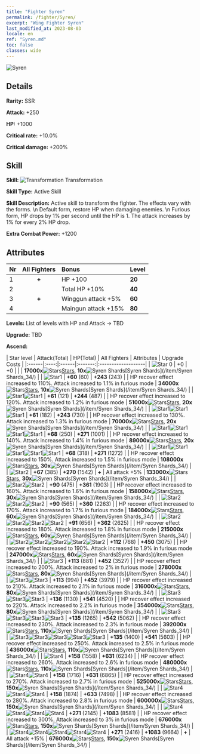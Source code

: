```yaml
---
title: "Fighter Syren"
permalink: /fighter/Syren/
excerpt: "Wing Fighter Syren"
last_modified_at: 2023-08-03
locale: en
ref: "Syren.md"
toc: false
classes: wide
---
```



 ![Syren](/images/ship/fj_img7.png)

## Details

 **Rarity:** SSR 

 **Attack:** +250

 **HP:** +1000

 **Critical rate:** +10.0%

 **Critical damage:** +200%

## Skill

 **Skill:** ![Transformation](/images/skill/skill_34_p.png) Transformation

 **Skill Type:**  Active Skill

 **Skill Description:**  Active skill to transform the fighter. The effects vary with the forms. \n Default form, restore HP when damaging enemies. \n Furious form, HP drops by 1% per second until the HP is 1. The attack increases by 1% for every 2% HP drop.

 **Extra Combat Power:**  +1200

## Attributes

  |  Nr | All Fighters | Bonus | Level |
  |:----|:-------------:|:--------------------|:--------|
  | 1  | **+**  | HP +100  | **20** |
  | 2  |   | Total HP +10%  | **40** |
  | 3  | **+**  | Winggun attack +5%  | **60** |
  | 4  |   | Maingun attack +15%  | **80** |


 **Levels:**  List of levels with HP and Attack -> TBD

 **Upgrade:**  TBD

 **Ascend:**  

  |  Star level | Attack(Total) | HP(Total) | All Fighters | Attributes | Upgrade Costs |
  |:------|:----:|:------|:-------:|:-------------------|
  | ![Star 0](/images/s0.png)  | +0  | +0  |  |    | **17000x**![Stars](/images/item/Stars_p.png)[Stars](/item/Stars_2/), **10x**![Syren Shards](/images/item/Syren_Shards_p.png)[Syren Shards](/item/Syren Shards_34/) |
  | ![Star1](/images/s1.png)  | **+60** (60)  | **+243** (243)  |   | HP recover effect increased to 110%. Attack increased to 1.1% in furious mode  | **34000x**![Stars](/images/item/Stars_p.png)[Stars](/item/Stars_2/), **10x**![Syren Shards](/images/item/Syren_Shards_p.png)[Syren Shards](/item/Syren Shards_34/) |
  | ![Star1](/images/s1.png)![Star1](/images/s1.png)  | **+61** (121)  | **+244** (487)  |   | HP recover effect increased to 120%. Attack increased to 1.2% in furious mode  | **51000x**![Stars](/images/item/Stars_p.png)[Stars](/item/Stars_2/), **20x**![Syren Shards](/images/item/Syren_Shards_p.png)[Syren Shards](/item/Syren Shards_34/) |
  | ![Star1](/images/s1.png)![Star1](/images/s1.png)![Star1](/images/s1.png)  | **+61** (182)  | **+243** (730)  |   | HP recover effect increased to 130%. Attack increased to 1.3% in furious mode  | **70000x**![Stars](/images/item/Stars_p.png)[Stars](/item/Stars_2/), **20x**![Syren Shards](/images/item/Syren_Shards_p.png)[Syren Shards](/item/Syren Shards_34/) |
  | ![Star1](/images/s1.png)![Star1](/images/s1.png)![Star1](/images/s1.png)![Star1](/images/s1.png)  | **+68** (250)  | **+271** (1001)  |   | HP recover effect increased to 140%. Attack increased to 1.4% in furious mode  | **89000x**![Stars](/images/item/Stars_p.png)[Stars](/item/Stars_2/), **20x**![Syren Shards](/images/item/Syren_Shards_p.png)[Syren Shards](/item/Syren Shards_34/) |
  | ![Star1](/images/s1.png)![Star1](/images/s1.png)![Star1](/images/s1.png)![Star1](/images/s1.png)![Star1](/images/s1.png)  | **+68** (318)  | **+271** (1272)  |   | HP recover effect increased to 150%. Attack increased to 1.5% in furious mode  | **108000x**![Stars](/images/item/Stars_p.png)[Stars](/item/Stars_2/), **30x**![Syren Shards](/images/item/Syren_Shards_p.png)[Syren Shards](/item/Syren Shards_34/) |
  | ![Star2](/images/s2.png)  | **+67** (385)  | **+270** (1542)  | **+**  | All attack +5%  | **133000x**![Stars](/images/item/Stars_p.png)[Stars](/item/Stars_2/), **30x**![Syren Shards](/images/item/Syren_Shards_p.png)[Syren Shards](/item/Syren Shards_34/) |
  | ![Star2](/images/s2.png)![Star2](/images/s2.png)  | **+90** (475)  | **+361** (1903)  |   | HP recover effect increased to 160%. Attack increased to 1.6% in furious mode  | **158000x**![Stars](/images/item/Stars_p.png)[Stars](/item/Stars_2/), **30x**![Syren Shards](/images/item/Syren_Shards_p.png)[Syren Shards](/item/Syren Shards_34/) |
  | ![Star2](/images/s2.png)![Star2](/images/s2.png)![Star2](/images/s2.png)  | **+90** (565)  | **+360** (2263)  |   | HP recover effect increased to 170%. Attack increased to 1.7% in furious mode  | **184000x**![Stars](/images/item/Stars_p.png)[Stars](/item/Stars_2/), **60x**![Syren Shards](/images/item/Syren_Shards_p.png)[Syren Shards](/item/Syren Shards_34/) |
  | ![Star2](/images/s2.png)![Star2](/images/s2.png)![Star2](/images/s2.png)![Star2](/images/s2.png)  | **+91** (656)  | **+362** (2625)  |   | HP recover effect increased to 180%. Attack increased to 1.8% in furious mode  | **215000x**![Stars](/images/item/Stars_p.png)[Stars](/item/Stars_2/), **60x**![Syren Shards](/images/item/Syren_Shards_p.png)[Syren Shards](/item/Syren Shards_34/) |
  | ![Star2](/images/s2.png)![Star2](/images/s2.png)![Star2](/images/s2.png)![Star2](/images/s2.png)![Star2](/images/s2.png)  | **+112** (768)  | **+450** (3075)  |   | HP recover effect increased to 190%. Attack increased to 1.9% in furious mode  | **247000x**![Stars](/images/item/Stars_p.png)[Stars](/item/Stars_2/), **60x**![Syren Shards](/images/item/Syren_Shards_p.png)[Syren Shards](/item/Syren Shards_34/) |
  | ![Star3](/images/s3.png)  | **+113** (881)  | **+452** (3527)  |   | HP recover effect increased to 200%. Attack increased to 2% in furious mode  | **278000x**![Stars](/images/item/Stars_p.png)[Stars](/item/Stars_2/), **80x**![Syren Shards](/images/item/Syren_Shards_p.png)[Syren Shards](/item/Syren Shards_34/) |
  | ![Star3](/images/s3.png)![Star3](/images/s3.png)  | **+113** (994)  | **+452** (3979)  |   | HP recover effect increased to 210%. Attack increased to 2.1% in furious mode  | **316000x**![Stars](/images/item/Stars_p.png)[Stars](/item/Stars_2/), **80x**![Syren Shards](/images/item/Syren_Shards_p.png)[Syren Shards](/item/Syren Shards_34/) |
  | ![Star3](/images/s3.png)![Star3](/images/s3.png)![Star3](/images/s3.png)  | **+136** (1130)  | **+541** (4520)  |   | HP recover effect increased to 220%. Attack increased to 2.2% in furious mode  | **354000x**![Stars](/images/item/Stars_p.png)[Stars](/item/Stars_2/), **80x**![Syren Shards](/images/item/Syren_Shards_p.png)[Syren Shards](/item/Syren Shards_34/) |
  | ![Star3](/images/s3.png)![Star3](/images/s3.png)![Star3](/images/s3.png)![Star3](/images/s3.png)  | **+135** (1265)  | **+542** (5062)  |   | HP recover effect increased to 230%. Attack increased to 2.3% in furious mode  | **392000x**![Stars](/images/item/Stars_p.png)[Stars](/item/Stars_2/), **110x**![Syren Shards](/images/item/Syren_Shards_p.png)[Syren Shards](/item/Syren Shards_34/) |
  | ![Star3](/images/s3.png)![Star3](/images/s3.png)![Star3](/images/s3.png)![Star3](/images/s3.png)![Star3](/images/s3.png)  | **+135** (1400)  | **+541** (5603)  |   | HP recover effect increased to 250%. Attack increased to 2.5% in furious mode  | **436000x**![Stars](/images/item/Stars_p.png)[Stars](/item/Stars_2/), **110x**![Syren Shards](/images/item/Syren_Shards_p.png)[Syren Shards](/item/Syren Shards_34/) |
  | ![Star4](/images/s4.png)  | **+158** (1558)  | **+631** (6234)  |   | HP recover effect increased to 260%. Attack increased to 2.6% in furious mode  | **480000x**![Stars](/images/item/Stars_p.png)[Stars](/item/Stars_2/), **110x**![Syren Shards](/images/item/Syren_Shards_p.png)[Syren Shards](/item/Syren Shards_34/) |
  | ![Star4](/images/s4.png)![Star4](/images/s4.png)  | **+158** (1716)  | **+631** (6865)  |   | HP recover effect increased to 270%. Attack increased to 2.7% in furious mode  | **525000x**![Stars](/images/item/Stars_p.png)[Stars](/item/Stars_2/), **150x**![Syren Shards](/images/item/Syren_Shards_p.png)[Syren Shards](/item/Syren Shards_34/) |
  | ![Star4](/images/s4.png)![Star4](/images/s4.png)![Star4](/images/s4.png)  | **+158** (1874)  | **+633** (7498)  |   | HP recover effect increased to 280%. Attack increased to 2.8% in furious mode  | **600000x**![Stars](/images/item/Stars_p.png)[Stars](/item/Stars_2/), **150x**![Syren Shards](/images/item/Syren_Shards_p.png)[Syren Shards](/item/Syren Shards_34/) |
  | ![Star4](/images/s4.png)![Star4](/images/s4.png)![Star4](/images/s4.png)![Star4](/images/s4.png)  | **+271** (2145)  | **+1083** (8581)  |   | HP recover effect increased to 300%. Attack increased to 3% in furious mode  | **676000x**![Stars](/images/item/Stars_p.png)[Stars](/item/Stars_2/), **150x**![Syren Shards](/images/item/Syren_Shards_p.png)[Syren Shards](/item/Syren Shards_34/) |
  | ![Star4](/images/s4.png)![Star4](/images/s4.png)![Star4](/images/s4.png)![Star4](/images/s4.png)![Star4](/images/s4.png)  | **+271** (2416)  | **+1083** (9664)  | **+**  | All attack +15%  | **676000x**![Stars](/images/item/Stars_p.png)[Stars](/item/Stars_2/), **150x**![Syren Shards](/images/item/Syren_Shards_p.png)[Syren Shards](/item/Syren Shards_34/) |

